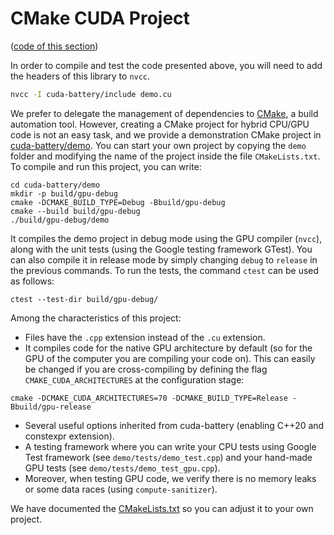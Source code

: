# CMake CUDA Project

([code of this section](https://github.com/lattice-land/cuda-battery/tree/v1.0.0/demo/CMakeLists.txt))

In order to compile and test the code presented above, you will need to add the headers of this library to `nvcc`.

```bash
nvcc -I cuda-battery/include demo.cu
```

We prefer to delegate the management of dependencies to [CMake](https://cmake.org/), a build automation tool.
However, creating a CMake project for hybrid CPU/GPU code is not an easy task, and we provide a demonstration CMake project in [cuda-battery/demo](https://github.com/lattice-land/cuda-battery/tree/v1.0.0/demo).
You can start your own project by copying the `demo` folder and modifying the name of the project inside the file `CMakeLists.txt`.
To compile and run this project, you can write:

```
cd cuda-battery/demo
mkdir -p build/gpu-debug
cmake -DCMAKE_BUILD_TYPE=Debug -Bbuild/gpu-debug
cmake --build build/gpu-debug
./build/gpu-debug/demo
```

It compiles the demo project in debug mode using the GPU compiler (`nvcc`), along with the unit tests (using the Google testing framework GTest).
You can also compile it in release mode by simply changing `debug` to `release` in the previous commands.
To run the tests, the command `ctest` can be used as follows:

```
ctest --test-dir build/gpu-debug/
```

Among the characteristics of this project:

* Files have the `.cpp` extension instead of the `.cu` extension.
* It compiles code for the native GPU architecture by default (so for the GPU of the computer you are compiling your code on).
This can easily be changed if you are cross-compiling by defining the flag `CMAKE_CUDA_ARCHITECTURES` at the configuration stage:
```
cmake -DCMAKE_CUDA_ARCHITECTURES=70 -DCMAKE_BUILD_TYPE=Release -Bbuild/gpu-release
```
* Several useful options inherited from cuda-battery (enabling C++20 and constexpr extension).
* A testing framework where you can write your CPU tests using Google Test framework (see `demo/tests/demo_test.cpp`) and your hand-made GPU tests (see `demo/tests/demo_test_gpu.cpp`).
* Moreover, when testing GPU code, we verify there is no memory leaks or some data races (using `compute-sanitizer`).

We have documented the [CMakeLists.txt](https://github.com/lattice-land/cuda-battery/tree/v1.0.0/demo/CMakeLists.txt) so you can adjust it to your own project.
